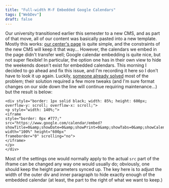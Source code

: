 ```yaml
---
title: "Full-width M-F Embedded Google Calendars"
tags: ["WebDev"]
draft: false
---
```


Our university transitioned earlier this semester to a new CMS, and as part of that move, all of our content was basically pasted into a new template.
Mostly this works: [our center's page](https://www.fit.edu/math-advancement-center/) is quite simple, and the constraints of the new CMS will keep it that way...
However, the calendars we embed in the page didn't transfer well; Google calendar embedding is quite nice, but not super flexible!
In particular, the option one has in their own view to hide the weekends doesn't exist for embedded calendars.
This morning I decided to go ahead and fix this issue, and I'm recording it here so I don't have to look it up again.
Luckily, [someone already solved](https://productforums.google.com/forum/#!topic/calendar/w-YSMmONAQY) most of the problem; their solution required a few more tweaks (and I'm sure format changes on our side down the line will continue requiring maintenance...) but the result is below:

```
<div style="border: 1px solid black; width: 85%; height: 600px; overflow-y: scroll; overflow-x: scroll;">
<p style="width: 140%;">
<iframe
style="border: 0px #777;"
src="https://www.google.com/calendar/embed?showTitle=0&amp;showDate=0&amp;showPrint=0&amp;showTabs=0&amp;showCalendars=0&amp;showTz=0&amp;mode=WEEK&amp;height=600&amp;wkst=2&amp;bgcolor=%23FFFFFF&amp;src=rve7oijjit4pa8d3doa673nav0%40group.calendar.google.com&amp;color=%23875509&amp;ctz=America%2FNew_York"
width="100%" height="600px"
frameborder="0" scrolling="no">
</iframe>
</p>
</div>
```

Most of the settings one would normally apply to the actual `src` part of the iframe can be changed any way one would usually do; obviously, one should keep the height parameters synced up.
The key here is to adjust the width of the outer div and inner paragraph to hide exactly enough of the embedded calendar (at least, the part to the right of what we want to keep.)
